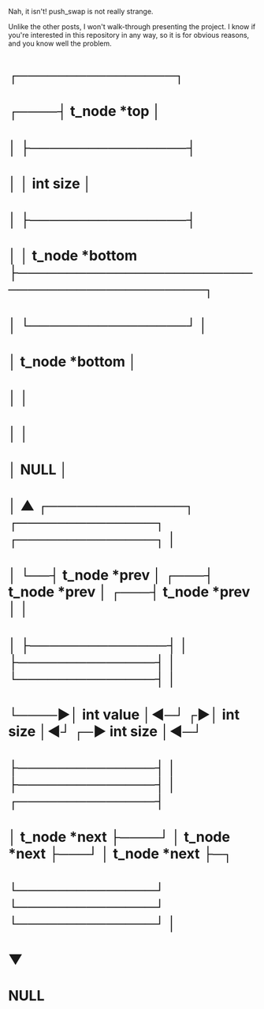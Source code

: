 Nah, it isn't! push_swap is not really strange.

Unlike the other posts, I won't walk-through presenting
the project. I know if you're interested in this repository
in any way, so it is for obvious reasons, and you know well
the problem.

#      ┌────────────────┐
# ┌────┤  t_node *top   │
# │    ├────────────────┤
# │    │    int size    │
# │    ├────────────────┤
# │    │ t_node *bottom ├────────────────────────────────────────────┐
# │    └────────────────┘                                            │
# │     t_node *bottom                                               │
# │                                                                  │
# │                                                                  │
# │ NULL                                                             │
# │  ▲  ┌──────────────┐      ┌──────────────┐     ┌──────────────┐  │
# │  └──┤ t_node *prev │  ┌───┤ t_node *prev │ ┌───┤ t_node *prev │  │
# │     ├──────────────┤  │   ├──────────────┤ │   └──────────────┤  │
# └────►│   int value  │◄─┘ ┌►│   int size   │◄┘ ┌─►   int size   │◄─┘
#       ├──────────────┤    │ ├──────────────┤   │ ┌──────────────┤
#       │ t_node *next ├────┘ │ t_node *next ├───┘ │ t_node *next ├─┐
#       └──────────────┘      └──────────────┘     └──────────────┘ │
#                                                                   ▼
#                                                                 NULL


